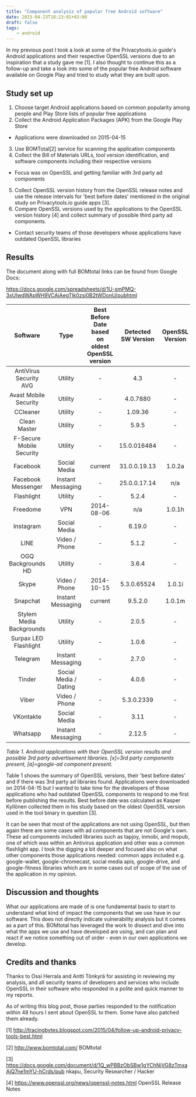 ```yaml
---
title: "Component analysis of popular free Android software"
date: 2015-04-23T18:23:01+03:00
draft: false
tags:
    - android
---
```


In my previous post I took a look at some of the Privacytools.io guide's Android applications and their respective OpenSSL versions due to an inspiration that a study gave me [1]. I also thought to continue this as a follow-up and take a look into some of the popular free Android software available on Google Play and tried to study what they are built upon.

## Study set up

1. Choose target Android applications based on common popularity among people and Play Store lists of popular free applications
2. Collect the Android Application Packages (APK) from the Google Play Store
 * Applications were downloaded on 2015-04-15
3. Use BOMTotal[2] service for scanning the application components
4. Collect the Bill of Materials URLs, tool version identification, and software components including their respective versions
 * Focus was on OpenSSL and getting familiar with 3rd party ad components
5. Collect OpenSSL version history from the OpenSSL release notes and use the release intervals for 'best before dates' mentioned in the original study on Privacytools.io guide apps [3].
6. Compare OpenSSL versions used by the applications to the OpenSSL version history [4] and collect summary of possible third party ad components.
 * Contact security teams of those developers whose applications have outdated OpenSSL libraries

## Results

The document along with full BOMtotal links can be found from Google Docs:

https://docs.google.com/spreadsheets/d/1U-smPMQ-3xUIwdWApWH9VCAiAegTlk0zsi0B2tWDonU/pubhtml

|Software|Type|Best Before Date based on oldest OpenSSL version | Detected SW Version | OpenSSL Version |3rd party ad libraries|
|:------:|:--:|:-----------------------------------------------:|:-------------------:|:---------------:|:--------------------:|
| AntiVirus Security AVG | Utility | - | 4.3 | - | x |
| Avast Mobile Security | Utility | - | 4.0.7880 | -	||
| CCleaner | Utility | - | 1.09.36 | - ||
| Clean Master | Utility | - | 5.9.5 | - ||
| F-Secure Mobile Security | Utility | - | 15.0.016484 | - | [a] |
| Facebook | Social Media | current | 31.0.0.19.13 | 1.0.2a | [a] |
| Facebook Messenger | Instant Messaging | - | 25.0.0.17.14 | n/a |
| Flashlight | Utility | - | 5.2.4 | - | [a] |
| Freedome | VPN | 2014-08-06 | n/a | 1.0.1h ||
| Instagram | Social Media | - | 6.19.0 | -	||
| LINE | Video / Phone | - | 5.1.2 | - | [a] |
| OGQ Backgrounds HD | Utility | - | 3.6.4 | - | [a] |
| Skype | Video / Phone | 2014-10-15 | 5.3.0.65524 | 1.0.1i	||
| Snapchat | Instant Messaging | current | 9.5.2.0 | 1.0.1m | [a] |
| Stylem Media Backgrounds | Utility | - | 2.0.5 | - | [a] |
| Surpax LED Flashlight | Utility | - | 1.0.6 | - | x |
| Telegram | Instant Messaging | - | 2.7.0 | - |
| Tinder | Social Media / Dating | - | 4.0.6 | - |
| Viber | Video / Phone | - | 5.3.0.2339 | - | [a] |
| VKontakte | Social Media | - | 3.11 | - | [a] |
| Whatsapp | Instant Messaging | - | 2.12.5 | -	|

*Table 1. Android applications with their OpenSSL version results and possible 3rd party advertisement libraries. [x]=3rd party components present, [a]=google-ad component present.*

Table 1 shows the summary of OpenSSL versions, their 'best before dates' and if there was 3rd party ad libraries found. Applications were downloaded on 2014-04-15 but I wanted to take time for the developers of those applications who had outdated OpenSSL components to respond to me first before publishing the results. Best before date was calculated as Kasper Kyllönen collected them in his study based on the oldest OpenSSL version used in the tool binary in question [3].

It can be seen that most of the applications are not using OpenSSL, but then again there are some cases with ad components that are not Google's own. These ad components included libraries such as tapjoy, inmobi, and mopub, one of which was within an Antivirus application and other was a common flashlight app. I took the digging a bit deeper and focused also on what other components those applications needed: common apps included e.g. google-wallet, google-chromecast, social media apis, google-drive, and google-fitness libraries which are in some cases out of scope of the use of the application in my opinion. 

## Discussion and thoughts

What our applications are made of is one fundamental basis to start to understand what kind of impact the components that we use have in our software. This does not directly indicate vulnerability analysis but it comes as a part of this. BOMtotal has leveraged the work to dissect and dive into what the apps we use and have developed are using, and can plan and react if we notice something out of order - even in our own applications we develop.


## Credits and thanks

Thanks to Ossi Herrala and Antti Tönkyrä for assisting in reviewing my analysis, and all security teams of developers and services who include OpenSSL in their software who responded in a polite and quick manner to my reports.

As of writing this blog post, those parties responded to the notification within 48 hours I sent about OpenSSL to them. Some have also patched them already.

[1] http://tracingbytes.blogspot.com/2015/04/follow-up-android-privacy-tools-best.html

[2] http://www.bomtotal.com/
BOMtotal

[3] https://docs.google.com/document/d/1Q_wPBBzObSBw1gYChNjVG8zTmxaAjQ7ne1mYU-hCrds/pub
nkapu, Security Researcher / Hacker

[4] https://www.openssl.org/news/openssl-notes.html
OpenSSL Release Notes 
